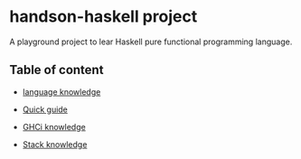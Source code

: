 # handson-haskell project

A playground project to lear Haskell pure functional programming language.


## Table of content

- [language knowledge](doc/knowledge/language.md)

- [Quick guide](doc/knowledge/quick.md)

- [GHCi knowledge](doc/knowledge/GHCi.md)

- [Stack knowledge](doc/knowledge/stack.md)
